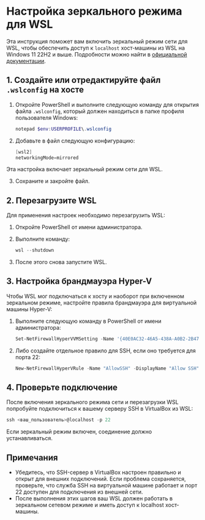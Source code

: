 # Настройка зеркального режима для WSL

Эта инструкция поможет вам включить зеркальный режим сети для WSL, чтобы обеспечить доступ к `localhost` хост-машины из WSL на Windows 11 22H2 и выше. Подробности можно найти в [официальной документации](https://learn.microsoft.com/en-us/windows/wsl/networking).

## 1. Создайте или отредактируйте файл `.wslconfig` на хосте

1. Откройте PowerShell и выполните следующую команду для открытия файла `.wslconfig`, который должен находиться в папке профиля пользователя Windows:

   ```powershell
   notepad $env:USERPROFILE\.wslconfig
   ```
2. Добавьте в файл следующую конфигурацию:

   ```powershell
   [wsl2]
   networkingMode=mirrored
   ```
Эта настройка включает зеркальный режим сети для WSL.  

3. Сохраните и закройте файл.

## 2. Перезагрузите WSL

Для применения настроек необходимо перезагрузить WSL:

1. Откройте PowerShell от имени администратора.
2. Выполните команду:

   ```powershell
   wsl --shutdown
   ```
3. После этого снова запустите WSL.

## 3. Настройка брандмауэра Hyper-V

Чтобы WSL мог подключаться к хосту и наоборот при включенном зеркальном режиме, настройте правила брандмауэра для виртуальной машины Hyper-V:

1. Выполните следующую команду в PowerShell от имени администратора:

   ```powershell
   Set-NetFirewallHyperVVMSetting -Name '{40E0AC32-46A5-438A-A0B2-2B479E8F2E90}' -DefaultInboundAction Allow
   ```
2. Либо создайте отдельное правило для SSH, если оно требуется для порта 22:

   ```powershell
   New-NetFirewallHyperVRule -Name "AllowSSH" -DisplayName "Allow SSH" -Direction Inbound -VMCreatorId '{40E0AC32-46A5-438A-A0B2-2B479E8F2E90}' -Protocol TCP -LocalPorts 22
   ```

## 4. Проверьте подключение

После включения зеркального режима сети и перезагрузки WSL попробуйте подключиться к вашему серверу SSH в VirtualBox из WSL:

   ```powershell
   ssh <ваш_пользователь>@localhost -p 22
   ```

Если зеркальный режим включен, соединение должно устанавливаться.

## Примечания
- Убедитесь, что SSH-сервер в VirtualBox настроен правильно и открыт для внешних подключений.
Если проблема сохраняется, проверьте, что служба SSH на виртуальной машине работает и порт 22 доступен для подключения из внешней сети.
- После выполнения этих шагов ваш WSL должен работать в зеркальном сетевом режиме и иметь доступ к localhost хост-машины.
